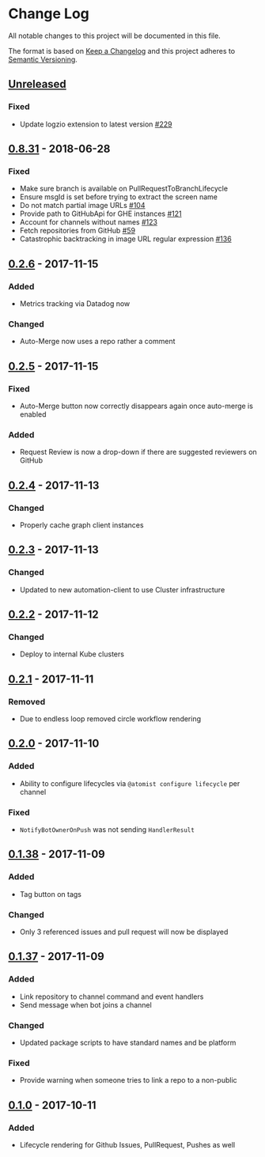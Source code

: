# Change Log

All notable changes to this project will be documented in this file.

The format is based on [Keep a Changelog](http://keepachangelog.com/)
and this project adheres to [Semantic Versioning](http://semver.org/).

## [Unreleased](https://github.com/atomist/lifecycle-automation/compare/0.8.31...HEAD)

### Fixed

-   Update logzio extension to latest version [#229](https://github.com/atomist/lifecycle-automation/issues/229)

## [0.8.31](https://github.com/atomist/lifecycle-automation/compare/0.2.6...0.8.31) - 2018-06-28

### Fixed

-   Make sure branch is available on PullRequestToBranchLifecycle
-   Ensure msgId is set before trying to extract the screen name
-   Do not match partial image URLs [#104](https://github.com/atomist/lifecycle-automation/issues/104)
-   Provide path to GitHubApi for GHE instances [#121](https://github.com/atomist/lifecycle-automation/issues/121)
-   Account for channels without names [#123](https://github.com/atomist/lifecycle-automation/issues/123)
-   Fetch repositories from GitHub [#59](https://github.com/atomist/lifecycle-automation/issues/59)
-   Catastrophic backtracking in image URL regular expression [#136](https://github.com/atomist/lifecycle-automation/issues/136)

## [0.2.6](https://github.com/atomist/lifecycle-automation/compare/0.2.5...0.2.6) - 2017-11-15

### Added

-   Metrics tracking via Datadog now

### Changed

-   Auto-Merge now uses a repo rather a comment

## [0.2.5](https://github.com/atomist/lifecycle-automation/compare/0.2.4...0.2.5) - 2017-11-15

### Fixed

-   Auto-Merge button now correctly disappears again once auto-merge is enabled

### Added

-   Request Review is now a drop-down if there are suggested reviewers on GitHub

## [0.2.4](https://github.com/atomist/lifecycle-automation/compare/0.2.3...0.2.4) - 2017-11-13

### Changed

-   Properly cache graph client instances

## [0.2.3](https://github.com/atomist/lifecycle-automation/compare/0.2.2...0.2.3) - 2017-11-13

### Changed

-   Updated to new automation-client to use Cluster infrastructure

## [0.2.2](https://github.com/atomist/lifecycle-automation/compare/0.2.1...0.2.2) - 2017-11-12

### Changed

-   Deploy to internal Kube clusters

## [0.2.1](https://github.com/atomist/lifecycle-automation/compare/0.2.0...0.2.1) - 2017-11-11

### Removed

-   Due to endless loop removed circle workflow rendering

## [0.2.0](https://github.com/atomist/lifecycle-automation/compare/0.1.38...0.2.0) - 2017-11-10

### Added

-   Ability to configure lifecycles via `@atomist configure lifecycle` per channel

### Fixed

-   `NotifyBotOwnerOnPush` was not sending `HandlerResult`

## [0.1.38](https://github.com/atomist/lifecycle-automation/compare/0.1.37...0.1.38) - 2017-11-09

### Added

-   Tag button on tags

### Changed

-   Only 3 referenced issues and pull request will now be displayed

## [0.1.37](https://github.com/atomist/lifecycle-automation/compare/0.1.36...0.1.37) - 2017-11-09

### Added

-   Link repository to channel command and event handlers
-   Send message when bot joins a channel

### Changed

-   Updated package scripts to have standard names and be platform

### Fixed

-   Provide warning when someone tries to link a repo to a non-public

## [0.1.0](https://github.com/atomist/lifecycle-automation/tree/0.1.0) - 2017-10-11

### Added

-   Lifecycle rendering for Github Issues, PullRequest, Pushes as well

